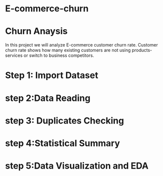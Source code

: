 # E-commerce-churn

# Churn Anaysis
 In this project we will analyze E-commerce customer churn rate. Customer churn rate shows how many existing customers are not using products-services or switch to business
 competitors.

 # Step 1: Import Dataset 
 # step 2:Data Reading
 # step 3: Duplicates Checking
 # step 4:Statistical Summary 
 # step 5:Data Visualization and EDA
